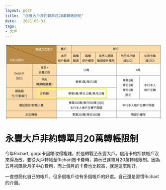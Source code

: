 ```yaml
---
layout: post
title:  "永豐大戶非約轉單月20萬轉帳限制"
date:   2021-05-31
tags:
- 大戶
---
```

![永豐大戶非約轉單月20萬轉帳限制](/media/2021-05-31-永豐大戶非約轉單月20萬轉帳限制.jpeg)

# 永豐大戶非約轉單月20萬轉帳限制

今年Richart, gogo卡回饋改得複雜，於是轉戰至永豐大戶。信用卡的扣款帳戶沒來得及改，要從大戶轉帳至Richart繳卡費時，顯示已達單月20萬轉帳限制。因為五月初匯款月子中心費用，而上個月的卡費也比較高，就是這麼剛好。

一直想簡化自己的帳戶，但多個帳戶也有多個帳戶的好處。自己還是習慣Richart的介面。